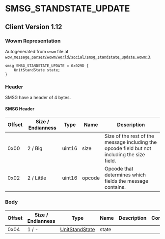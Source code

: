 # SMSG_STANDSTATE_UPDATE

## Client Version 1.12

### Wowm Representation

Autogenerated from `wowm` file at [`wow_message_parser/wowm/world/social/smsg_standstate_update.wowm:3`](https://github.com/gtker/wow_messages/tree/main/wow_message_parser/wowm/world/social/smsg_standstate_update.wowm#L3).
```rust,ignore
smsg SMSG_STANDSTATE_UPDATE = 0x029D {
    UnitStandState state;
}
```
### Header

SMSG have a header of 4 bytes.

#### SMSG Header

| Offset | Size / Endianness | Type   | Name   | Description |
| ------ | ----------------- | ------ | ------ | ----------- |
| 0x00   | 2 / Big           | uint16 | size   | Size of the rest of the message including the opcode field but not including the size field.|
| 0x02   | 2 / Little        | uint16 | opcode | Opcode that determines which fields the message contains.|

### Body

| Offset | Size / Endianness | Type | Name | Description | Comment |
| ------ | ----------------- | ---- | ---- | ----------- | ------- |
| 0x04 | 1 / - | [UnitStandState](unitstandstate.md) | state |  |  |

